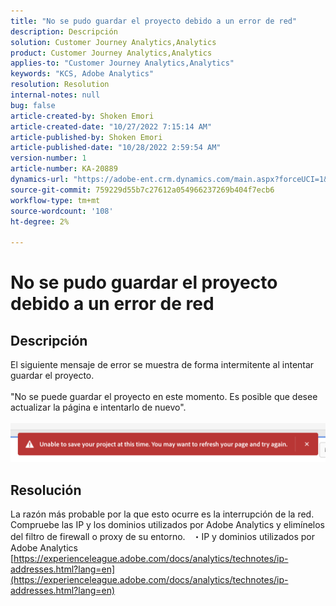 ```yaml
---
title: "No se pudo guardar el proyecto debido a un error de red"
description: Descripción
solution: Customer Journey Analytics,Analytics
product: Customer Journey Analytics,Analytics
applies-to: "Customer Journey Analytics,Analytics"
keywords: "KCS, Adobe Analytics"
resolution: Resolution
internal-notes: null
bug: false
article-created-by: Shoken Emori
article-created-date: "10/27/2022 7:15:14 AM"
article-published-by: Shoken Emori
article-published-date: "10/28/2022 2:59:54 AM"
version-number: 1
article-number: KA-20889
dynamics-url: "https://adobe-ent.crm.dynamics.com/main.aspx?forceUCI=1&pagetype=entityrecord&etn=knowledgearticle&id=52a3b914-c755-ed11-bba3-6045bd0065f9"
source-git-commit: 759229d55b7c27612a054966237269b404f7ecb6
workflow-type: tm+mt
source-wordcount: '108'
ht-degree: 2%

---
```


# No se pudo guardar el proyecto debido a un error de red

## Descripción

El siguiente mensaje de error se muestra de forma intermitente al intentar guardar el proyecto.
<br> 
<br>&quot;No se puede guardar el proyecto en este momento. Es posible que desee actualizar la página e intentarlo de nuevo&quot;.<br><br>![](assets/___89bd255f-c855-ed11-bba3-6045bd0065f9___.png)

## Resolución


La razón más probable por la que esto ocurre es la interrupción de la red. Compruebe las IP y los dominios utilizados por Adobe Analytics y elimínelos del filtro de firewall o proxy de su entorno.
 
・IP y dominios utilizados por Adobe Analytics
[https://experienceleague.adobe.com/docs/analytics/technotes/ip-addresses.html?lang=en](https://experienceleague.adobe.com/docs/analytics/technotes/ip-addresses.html?lang=en)
